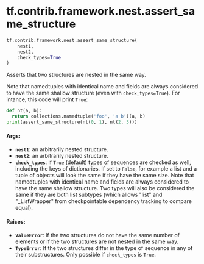 <div itemscope itemtype="http://developers.google.com/ReferenceObject">
<meta itemprop="name" content="tf.contrib.framework.nest.assert_same_structure" />
<meta itemprop="path" content="Stable" />
</div>

# tf.contrib.framework.nest.assert_same_structure

``` python
tf.contrib.framework.nest.assert_same_structure(
    nest1,
    nest2,
    check_types=True
)
```

Asserts that two structures are nested in the same way.

Note that namedtuples with identical name and fields are always considered
to have the same shallow structure (even with `check_types=True`).
For intance, this code will print `True`:

```python
def nt(a, b):
  return collections.namedtuple('foo', 'a b')(a, b)
print(assert_same_structure(nt(0, 1), nt(2, 3)))
```

#### Args:

* <b>`nest1`</b>: an arbitrarily nested structure.
* <b>`nest2`</b>: an arbitrarily nested structure.
* <b>`check_types`</b>: if `True` (default) types of sequences are checked as well,
      including the keys of dictionaries. If set to `False`, for example a
      list and a tuple of objects will look the same if they have the same
      size. Note that namedtuples with identical name and fields are always
      considered to have the same shallow structure. Two types will also be
      considered the same if they are both list subtypes (which allows "list"
      and "_ListWrapper" from checkpointable dependency tracking to compare
      equal).


#### Raises:

* <b>`ValueError`</b>: If the two structures do not have the same number of elements or
    if the two structures are not nested in the same way.
* <b>`TypeError`</b>: If the two structures differ in the type of sequence in any of
    their substructures. Only possible if `check_types` is `True`.